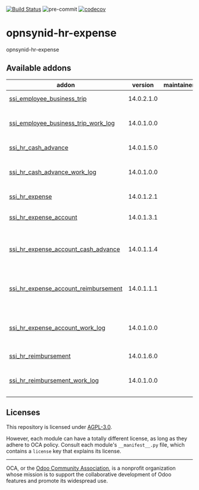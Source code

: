 [![Build Status](https://travis-ci.com/open-synergy/opnsynid-hr-expense.svg?branch=14.0)](https://travis-ci.com/open-synergy/opnsynid-hr-expense)
![pre-commit](https://github.com/open-synergy/opnsynid-hr-expense/actions/workflows/pre-commit.yml/badge.svg)
[![codecov](https://codecov.io/gh/open-synergy/opnsynid-hr-expense/branch/14.0/graph/badge.svg)](https://codecov.io/gh/open-synergy/opnsynid-hr-expense)

<!-- /!\ do not modify above this line -->

# opnsynid-hr-expense

opnsynid-hr-expense

<!-- /!\ do not modify below this line -->

<!-- prettier-ignore-start -->

[//]: # (addons)

Available addons
----------------
addon | version | maintainers | summary
--- | --- | --- | ---
[ssi_employee_business_trip](ssi_employee_business_trip/) | 14.0.2.1.0 |  | Employee Business Trip
[ssi_employee_business_trip_work_log](ssi_employee_business_trip_work_log/) | 14.0.1.0.0 |  | Employee Business Trip - Work Log Integration
[ssi_hr_cash_advance](ssi_hr_cash_advance/) | 14.0.1.5.0 |  | Employee Cash Advance
[ssi_hr_cash_advance_work_log](ssi_hr_cash_advance_work_log/) | 14.0.1.0.0 |  | Employee Cash Advance - Work Log Integration
[ssi_hr_expense](ssi_hr_expense/) | 14.0.1.2.1 |  | Employee Expense
[ssi_hr_expense_account](ssi_hr_expense_account/) | 14.0.1.3.1 |  | Employee Expense Account
[ssi_hr_expense_account_cash_advance](ssi_hr_expense_account_cash_advance/) | 14.0.1.1.4 |  | Employee Expense Account - Cash Advance Integration
[ssi_hr_expense_account_reimbursement](ssi_hr_expense_account_reimbursement/) | 14.0.1.1.1 |  | Employee Expense Account - Reimbursement Integration
[ssi_hr_expense_account_work_log](ssi_hr_expense_account_work_log/) | 14.0.1.0.0 |  | Employee Expense Account - Work Log Integration
[ssi_hr_reimbursement](ssi_hr_reimbursement/) | 14.0.1.6.0 |  | Employee Reimbursement
[ssi_hr_reimbursement_work_log](ssi_hr_reimbursement_work_log/) | 14.0.1.0.0 |  | Employee Reimbursement - Work Log Integration

[//]: # (end addons)

<!-- prettier-ignore-end -->

## Licenses

This repository is licensed under [AGPL-3.0](LICENSE).

However, each module can have a totally different license, as long as they adhere to OCA
policy. Consult each module's `__manifest__.py` file, which contains a `license` key
that explains its license.

----

OCA, or the [Odoo Community Association](http://odoo-community.org/), is a nonprofit
organization whose mission is to support the collaborative development of Odoo features
and promote its widespread use.
